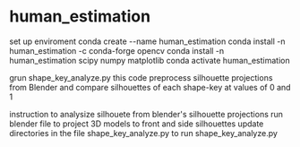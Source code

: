 # human_estimation
set up enviroment
	conda create --name human_estimation
	conda install -n human_estimation -c conda-forge opencv 
	conda install -n human_estimation scipy numpy matplotlib
	conda activate human_estimation

grun shape_key_analyze.py
    this code preprocess silhouette projections from Blender
    and compare silhouettes of each shape-key at values of 0 and 1
    
instruction to analysize silhouete from blender's silhouette projections
    run blender file to project 3D models to front and side silhouettes
    update directories in the file shape_key_analyze.py to
    run shape_key_analyze.py

